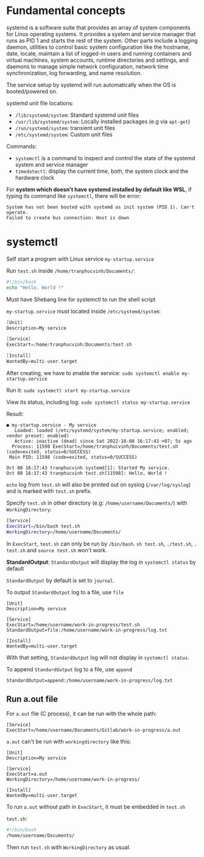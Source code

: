 # Fundamental concepts

systemd is a software suite that provides an array of system components for Linux operating systems. It provides a system and service manager that runs as PID 1 and starts the rest of the system. Other parts include a logging daemon, utilities to control basic system configuration like the hostname, date, locale, maintain a list of logged-in users and running containers and virtual machines, system accounts, runtime directories and settings, and daemons to manage simple network configuration, network time synchronization, log forwarding, and name resolution.

The service setup by systemd will run automatically when the OS is booted/powered on.

systemd unit file locations:
* ``/lib/systemd/system``: Standard systemd unit files
* ``/usr/lib/systemd/system``: Locally installed packages (e.g via ``apt-get``)
* ``/run/systemd/system``: transient unit files
* ``/etc/systemd/system``: Custom unit files

Commands:
* ``systemctl`` is a command to inspect and control the state of the systemd system and service manager
* ``timedatectl``: display the current time, both, the system clock and the hardware clock
 
For **system which doesn't have systemd installed by default like WSL**, if typing its command like ``systemctl``, there will be error:

```
System has not been booted with systemd as init system (PID 1). Can't operate.
Failed to create bus connection: Host is down
```

# systemctl

Self start a program with Linux service ``my-startup.service``

Run ``test.sh`` inside ``/home/tranphucvinh/Documents/``:

```sh
#!/bin/bash
echo "Hello, World !"
```

Must have Shebang line for systemctl to run the shell script

``my-startup.service`` must located inside ``/etc/systemd/system``:

```c
[Unit]
Description=My service

[Service]
ExecStart=/home/tranphucvinh/Documents/test.sh

[Install]
WantedBy=multi-user.target
```

After creating, we have to enable the service: ``sudo systemctl enable my-startup.service``

Run it: ``sudo systemctl start my-startup.service``

View its status, including log: ``sudo systemctl status my-startup.service``

Result:

```
● my-startup.service - My service
   Loaded: loaded (/etc/systemd/system/my-startup.service; enabled; vendor preset: enabled)
   Active: inactive (dead) since Sat 2022-10-08 16:17:43 +07; 5s ago
  Process: 11598 ExecStart=/home/tranphucvinh/Documents/test.sh (code=exited, status=0/SUCCESS)
 Main PID: 11598 (code=exited, status=0/SUCCESS)

Oct 08 16:17:43 tranphucvinh systemd[1]: Started My service.
Oct 08 16:17:43 tranphucvinh test.sh[11598]: Hello, World !
```

``echo`` log from ``test.sh`` will also be printed out on syslog (``/var/log/syslog``) and is marked with ``test.sh`` prefix.

Specify ``test.sh`` in other directory (e.g: ``/home/username/Documents/``) with ``WorkingDirectory``:

```sh
[Service]
ExecStart=/bin/bash test.sh
WorkingDirectory=/home/username/Documents/
```

In ``ExecStart``, ``test.sh`` can only be run by ``/bin/bash``. ``sh test.sh``, ``./test.sh``, ``. test.sh`` and ``source test.sh`` won't work.

**StandardOutput**: ``StandardOutput`` will display the log in ``systemctl status`` by default

``StandardOutput`` by default is set to ``journal``.

To output ``StandardOutput`` log to a file, use ``file``

```
[Unit]
Description=My service

[Service]
ExecStart=/home/username/work-in-progress/test.sh
StandardOutput=file:/home/username/work-in-progress/log.txt

[Install]
WantedBy=multi-user.target
```

With that setting, ``StandardOutput`` log will not display in ``systemctl status``.

To append ``StandardOutput`` log to a file, use ``append``

```
StandardOutput=append:/home/username/work-in-progress/log.txt
```
## Run a.out file

For ``a.out`` file (C process), it can be run with the whole path:

```
[Service]
ExecStart=/home/username/Documents/Gitlab/work-in-progress/a.out
```

``a.out`` can't be run with ``workingdirectory`` like this:

```
[Unit]
Description=My service

[Service]
ExecStart=a.out
WorkingDirectory=/home/username/work-in-progress/

[Install]
WantedBy=multi-user.target
```

To run ``a.out`` without path in ``ExecStart``, it must be embedded in ``test.sh`` 

``test.sh``:

```sh
#!/bin/bash
/home/username/Documents/
```

Then run ``test.sh`` with ``WorkingDirectory`` as usual.
